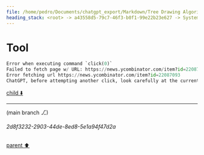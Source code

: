 ```yaml
---
file: /home/pedro/Documents/chatgpt_export/Markdown/Tree Drawing Algorithm Search.md
heading_stack: <root> -> a43558d5-79c7-46f3-b0f1-99e22b23e627 -> System -> 33a42fa2-b0b3-46e8-9bf2-85d30cb3a9c5 -> System -> aaa27982-f850-4f45-aae3-545df85f2ca8 -> User -> 46d6fb60-ab9d-4b86-ae8a-0855fecfae6f -> Assistant -> 0a675ec5-e45e-4ab5-8544-bc576ac53d73 -> Tool -> 3a25386a-2ad6-4da1-ae93-16ab6e3d9c51 -> Assistant -> cf481abe-e349-4577-8482-4e10dfaca14b -> Tool
---
```

# Tool

```python
Error when executing command `click(0)`
Failed to fetch page w/ URL: https://news.ycombinator.com/item?id=22087093
Error fetching url https://news.ycombinator.com/item?id=22087093
ChatGPT, before attempting another click, look carefully at the currently visible information. Is there enough information on the page or in the search results to answer the user now? If so, go ahead and do that.
```

[child ⬇️](#2d8f3232-2903-44de-8ed8-5e1a94f47d2a)

---

(main branch ⎇)
###### 2d8f3232-2903-44de-8ed8-5e1a94f47d2a
[parent ⬆️](#cf481abe-e349-4577-8482-4e10dfaca14b)

